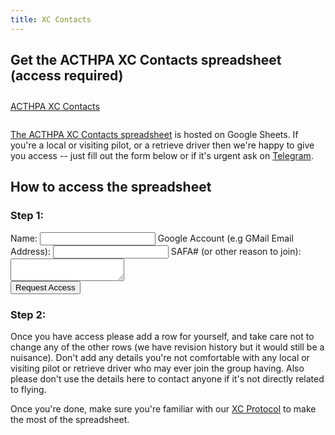 ```yaml
---
title: XC Contacts
---
```


## Get the ACTHPA XC Contacts spreadsheet (access required)

<p class="text-center" style="margin-block:2em">
  <a href="https://docs.google.com/spreadsheets/d/14CrqvgL1gPR4KqPDc7RtQ6uvGjS-0vYJYAdrHMAz37E/edit#gid=0" class="btn btn-primary btn-lg" role="button" target="_blank">ACTHPA XC Contacts</a>
</p>

[The ACTHPA XC Contacts spreadsheet](https://docs.google.com/spreadsheets/d/14CrqvgL1gPR4KqPDc7RtQ6uvGjS-0vYJYAdrHMAz37E/edit#gid=0) is hosted on Google Sheets.
If you're a local or visiting pilot, or a retrieve driver then we're happy to give you access -- just fill out the form below or if it's urgent ask on [Telegram](../telegram).

## How to access the spreadsheet

### Step 1:

<form
  action="https://formspree.io/f/mjvzwlge"
  method="POST"
 class="form-group">
  <label for="name">
    Name:
  </label>
    <input type="text" name="name" id="name" class="form-control" required>
  <label for="google">
    Google Account (e.g GMail Email Address):
  </label>
    <input type="text" name="google" id="google" class="form-control" required>
  <label for="safa">
    SAFA# (or other reason to join):</label>
  <textarea id="safa" name="safa" class="form-control" required></textarea>
  <br />
  <button type="submit" class="btn-control btn-primary">Request Access</button>
</form>

### Step 2:

Once you have access please add a row for yourself, and take care not to change any of the other rows (we have revision history but it would still be a nuisance).
Don't add any details you're not comfortable with any local or visiting pilot or retrieve driver who may ever join the group having.
Also please don't use the details here to contact anyone if it's not directly related to flying.

Once you're done, make sure you're familiar with our [XC Protocol](../xc-protocol) to make the most of the spreadsheet.
